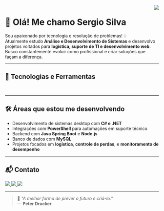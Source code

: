 <img align='right' src="https://github-readme-stats.vercel.app/api/top-langs/?username=Sergio-jr-Silva&layout=compact&langs_count=7&theme=midnight-purple"/>

# 👋 Olá! Me chamo **Sergio Silva**
Sou apaixonado por tecnologia e resolução de problemas! 💡  
Atualmente estudo **Análise e Desenvolvimento de Sistemas** e desenvolvo projetos voltados para **logística, suporte de TI e desenvolvimento web**.  
Busco constantemente evoluir como profissional e criar soluções que façam a diferença.

---

## 🚀 Tecnologias e Ferramentas

<p>
  <img height="2" src="https://cdn.jsdelivr.net/gh/devicons/devicon/icons/java/java-original.svg" alt="Java"/>
  <img height="2" src="https://cdn.jsdelivr.net/gh/devicons/devicon/icons/react/react-original.svg" alt="React"/>
  <img height="2" src="https://cdn.jsdelivr.net/gh/devicons/devicon/icons/nodejs/nodejs-plain.svg" alt="Node.js"/>
  <img height="2" src="https://cdn.jsdelivr.net/gh/devicons/devicon/icons/docker/docker-original.svg" alt="Docker"/>
  <img height="2" src="https://cdn.jsdelivr.net/gh/devicons/devicon/icons/mysql/mysql-original.svg" alt="MySQL"/>
  <img height="2" src="https://cdn.jsdelivr.net/gh/devicons/devicon/icons/git/git-original.svg" alt="Git"/>
  <img height="2" src="https://cdn.jsdelivr.net/gh/devicons/devicon/icons/windows8/windows8-original.svg" alt="Windows"/>
  <img height="2" src="https://cdn.jsdelivr.net/gh/devicons/devicon/icons/linux/linux-original.svg" alt="Linux"/>
</p>

---

## 🛠️ Áreas que estou me desenvolvendo

- Desenvolvimento de sistemas desktop com **C# e .NET**
- Integrações com **PowerShell** para automações em suporte técnico
- Backend com **Java Spring Boot** e **Node.js**
- Banco de dados com **MySQL**
- Projetos focados em **logística**, **controle de perdas**, e **monitoramento de desempenho**

---

## 📬 Contato

<a href="https://www.linkedin.com/in/sergio-silva-6928a4236/" target="_blank">
  <img src="https://img.shields.io/badge/-LinkedIn-%230077B5?style=for-the-badge&logo=linkedin&logoColor=white">
</a> 
<a href="mailto:juniosergio034@gmail.com">
  <img src="https://img.shields.io/badge/Gmail-D14836?style=for-the-badge&logo=gmail&logoColor=white">
</a>
<a href="https://www.instagram.com/sergio_jrsilva/" target="_blank">
  <img src="https://img.shields.io/badge/Instagram-E4405F?style=for-the-badge&logo=instagram&logoColor=white">
</a>

---

> 💬 *"A melhor forma de prever o futuro é criá-lo."*  
> — **Peter Drucker**
